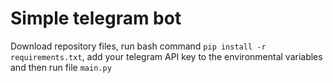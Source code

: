 # Simple telegram bot

<p>Download repository files, run bash command <code>pip install -r requirements.txt</code>,
add your telegram API key to the environmental variables 
and then run file <code>main.py</code></p>